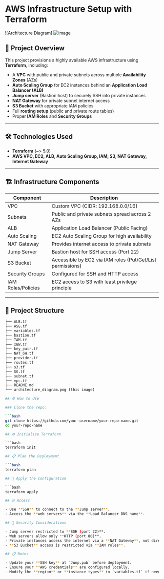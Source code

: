 # AWS Infrastructure Setup with Terraform

![Architecture Diagram] ![image](https://github.com/user-attachments/assets/033029c2-5b53-49fa-ae5c-fdb5149d06e0)


## 🚀 Project Overview

This project provisions a highly available AWS infrastructure using **Terraform**, including:
- A **VPC** with public and private subnets across multiple **Availability Zones** (AZs)
- **Auto Scaling Group** for EC2 instances behind an **Application Load Balancer (ALB)**
- **Jump server** (Bastion host) to securely SSH into private instances
- **NAT Gateway** for private subnet internet access
- **S3 Bucket** with appropriate IAM policies
- Full **routing setup** (public and private route tables)
- Proper **IAM Roles** and **Security Groups**

---

## 🛠️ Technologies Used

- **Terraform** (~> 5.0)
- **AWS VPC, EC2, ALB, Auto Scaling Group, IAM, S3, NAT Gateway, Internet Gateway**

---

## 🏗️ Infrastructure Components

| Component         | Description                                                        |
|-------------------|--------------------------------------------------------------------|
| VPC               | Custom VPC (CIDR: 192.168.0.0/16)                                  |
| Subnets           | Public and private subnets spread across 2 AZs                     |
| ALB               | Application Load Balancer (Public Facing)                          |
| Auto Scaling      | EC2 Auto Scaling Group for high availability                       |
| NAT Gateway       | Provides internet access to private subnets                        |
| Jump Server       | Bastion host for SSH access (Port 22)                              |
| S3 Bucket         | Accessible by EC2 via IAM roles (Put/Get/List permissions)         |
| Security Groups   | Configured for SSH and HTTP access                                 |
| IAM Roles/Policies| EC2 access to S3 with least privilege principle                    |

---

## 📂 Project Structure

```bash
├── ALB.tf
├── ASG.tf
├── variables.tf
├── bastion.tf
├── IAM.tf
├── IGW.tf
├── key_pair.tf
├── NAT_GW.tf
├── provider.tf
├── routes.tf
├── s3.tf
├── SG.tf
├── subnet.tf
├── vpc.tf
├── README.md
└── architecture_diagram.png (this image)

## ⚙️ How to Use

### Clone the repo:

```bash
git clone https://github.com/your-username/your-repo-name.git
cd your-repo-name

## ⚙️ Initialize Terraform

```bash
terraform init

## 📋 Plan the Deployment

```bash
terraform plan

## 🚀 Apply the Configuration

```bash
terraform apply

## 🌐 Access

- Use **SSH** to connect to the **Jump server**.
- Access the **web servers** via the **Load Balancer DNS name**.

## 🔐 Security Considerations

- Jump server restricted to **SSH (port 22)**.
- Web servers allow only **HTTP (port 80)**.
- Private instances access the internet via a **NAT Gateway**, not directly through the **Internet Gateway (IGW)**.
- **S3 Bucket** access is restricted via **IAM roles**.

## 📋 Notes

- Update your **SSH key** at `Jump.pub` before deployment.
- Ensure your **AWS credentials** are configured locally.
- Modify the **region** or **instance types** in `variables.tf` if needed.


